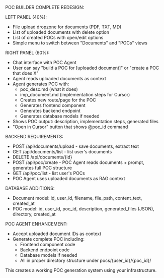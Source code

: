 POC BUILDER COMPLETE REDESIGN:

LEFT PANEL (40%):
- File upload dropzone for documents (PDF, TXT, MD)
- List of uploaded documents with delete option
- List of created POCs with open/edit options
- Simple menu to switch between "Documents" and "POCs" views

RIGHT PANEL (60%):
- Chat interface with POC Agent
- User can say "build a POC for [uploaded document]" or "create a POC that does X"
- Agent reads uploaded documents as context
- Agent generates POC with:
  - poc_desc.md (what it does)
  - imp_document.md (implementation steps for Cursor)
  - Creates new route/page for the POC
  - Generates frontend component
  - Generates backend endpoint
  - Generates database models if needed
- Shows POC output: description, implementation steps, generated files
- "Open in Cursor" button that shows @poc_id command

BACKEND REQUIREMENTS:
- POST /api/documents/upload - save documents, extract text
- GET /api/documents/list - list user's documents
- DELETE /api/documents/{id}
- POST /api/poc/create - POC Agent reads documents + prompt, generates full POC structure
- GET /api/poc/list - list user's POCs
- POC Agent uses uploaded documents as RAG context

DATABASE ADDITIONS:
- Document model: id, user_id, filename, file_path, content_text, created_at
- POC model: id, user_id, poc_id, description, generated_files (JSON), directory, created_at

POC AGENT ENHANCEMENT:
- Accept uploaded document IDs as context
- Generate complete POC including:
  - Frontend component code
  - Backend endpoint code
  - Database models if needed
  - All in proper directory structure under pocs/{user_id}/{poc_id}/

This creates a working POC generation system using your infrastructure.